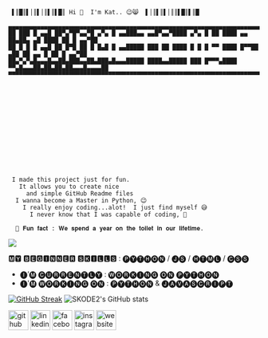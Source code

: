
<!-- Typing Text -->
<svg viewBox="0 0 240 80" xmlns="http://www.w3.org/2000/svg">

     ▌║█║▌│║▌│║▌║▌█║ Hi 👋  I'm Kat.. 😉😸  ▌│║▌║▌│║║▌█║▌║█

    ▄▄▄▄▄▄▄▄▄▄▄▄▄▄▄▄▄▄▄▄▄▄▄▄▄▄▄▄▄▄▄▄▄▄▄▄▄▄▄▄▄▄▄▄▄▄▄▄▄▄▄▄▄▄▄▄▄▄▄▄▄▄▄▄▄▄▄▄▄▄▄▄▄▄▄▄▄▄▄▄▄▄▄▄▄▄▄▄▄▄▄▄▄
    ██ ███ █ ▄▄█ ██▀▄▀█▀▄▄▀█ ▄▀▄ █ ▄▄███▄▄ ▄▄█▀▄▄▀████ ▄▀▄ █ ██ ████ ▄▄ ██▄██▄ ▄█ ████ ██ █ ▄▄▀██
    ██ █ █ █ ▄▄█ ██ █▀█ ██ █ █▄█ █ ▄▄█████ ███ ██ ████ █ █ █ ▀▀ ████ █▀▀██ ▄██ ██ ▄▄ █ ██ █ ▄▄▀██
    ██▄▀▄▀▄█▄▄▄█▄▄██▄███▄▄██▄███▄█▄▄▄█████ ████▄▄█████ ███ █▀▀▀▄████ ▀▀▄█▄▄▄██▄██▄██▄██▄▄▄█▄▄▄▄██
    ▀▀▀▀▀▀▀▀▀▀▀▀▀▀▀▀▀▀▀▀▀▀▀▀▀▀▀▀▀▀▀▀▀▀▀▀▀▀▀▀▀▀▀▀▀▀▀▀▀▀▀▀▀▀▀▀▀▀▀▀▀▀▀▀▀▀▀▀▀▀▀▀▀▀▀▀▀▀▀▀▀▀▀▀▀▀▀▀▀▀▀▀▀

</svg>

<!-- Typing Text -->
<svg viewBox="0 0 240 80" xmlns="http://www.w3.org/2000/svg">

     I made this project just for fun. 
       It allows you to create nice 
         and simple GitHub Readme files 
      I wanna become a Master in Python, 😉
        I really enjoy coding...alot!  I just find myself 😅
          I never know that I was capable of coding, 🤣
          
      🚽 𝐅𝐮𝐧 𝐟𝐚𝐜𝐭 : 𝐖𝐞 𝐬𝐩𝐞𝐧𝐝 𝐚 𝐲𝐞𝐚𝐫 𝐨𝐧 𝐭𝐡𝐞 𝐭𝐨𝐢𝐥𝐞𝐭 𝐢𝐧 𝐨𝐮𝐫 𝐥𝐢𝐟𝐞𝐭𝐢𝐦𝐞. 
    
</svg>


<p align="left">
  <!-- Typing SVG by DenverCoder1 - https://github.com/DenverCoder1/readme-typing-svg -->
  <a href="https://github.com/DenverCoder1/readme-typing-svg">
    <img src="https://readme-typing-svg.demolab.com/?lines=I%20made%20this%20Projet%20for%20Fun;I'm%20a%20Beginner%20in%20Python;I%20 wanna%20become%20a%20Master%20in%20Python;Always%20learning%20new%20things&font=Fira%20Code&left=true&width=440&height=45&color=f75c7e&vCenter=true&pause=1000&size=22" /></a>
</p>

🅼🆈  🅱🅴🅶🅸🅽🅽🅴🆁  🆂🅺🅸🅻🅻🆂  : 🅟🅨🅣🅗🅞🅝 / 🅙🅢 / 🅗🅣🅜🅛 / 🅒🅢🅢

-  🅘’🅜  🅒🅤🅡🅡🅔🅝🅣🅛🅨 :  🅦🅞🅡🅚🅘🅝🅖 🅞🅝 🅟🅨🅣🅗🅞🅝
-  🅘'🅜  🅦🅞🅡🅚🅘🅝🅖  🅞🅝  : 🅟🅨🅣🅗🅞🅝  &  🅙🅐🅥🅐🅢🅒🅡🅘🅟🅣



[![GitHub Streak](https://streak-stats.demolab.com?user=SKODE2&theme=dark&card_width=300&hide_longest_streak=true)](https://git.io/streak-stats) ![SKODE2's GitHub stats](https://github-readme-stats.vercel.app/api?username=SKODE2&show_icons=true&theme=dark)


  
<!-- Image Banner-->

[<img src='https://cdn.jsdelivr.net/npm/simple-icons@3.0.1/icons/github.svg' alt='github' height='40'>](https://github.com/SKODE2)  [<img src='https://cdn.jsdelivr.net/npm/simple-icons@3.0.1/icons/linkedin.svg' alt='linkedin' height='40'>](https://www.linkedin.com/in/https://www.linkedin.com/in/khathawut-thongmee//)  [<img src='https://cdn.jsdelivr.net/npm/simple-icons@3.0.1/icons/facebook.svg' alt='facebook' height='40'>](https://www.facebook.com/https://www.facebook.com/profile.php?id=100009260654910)  [<img src='https://cdn.jsdelivr.net/npm/simple-icons@3.0.1/icons/instagram.svg' alt='instagram' height='40'>](https://www.instagram.com/skill_captorgraphy/)  [<img src='https://cdn.jsdelivr.net/npm/simple-icons@3.0.1/icons/icloud.svg' alt='website' height='40'>](https://meviler.w3spaces.com/index.html)  

